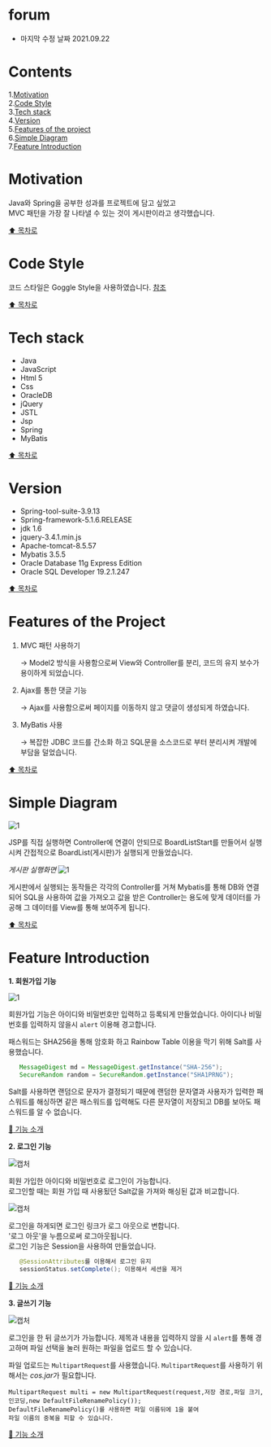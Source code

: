 # forum
 * 마지막 수정 날짜 2021.09.22

# Contents
1.[Motivation](#motivation)  
2.[Code Style](#code-style)   
3.[Tech stack](#tech-stack)  
4.[Version](#version)  
5.[Features of the project](#features-of-the-project)  
6.[Simple Diagram](#simple-diagram)   
7.[Feature Introduction](#feature-introduction)     


# Motivation

Java와 Spring을 공부한 성과를 프로젝트에 담고 싶었고  
MVC 패턴을 가장 잘 나타낼 수 있는 것이 게시판이라고 생각했습니다.

[:arrow_up: 목차로](#contents)


# Code Style
코드 스타일은 Goggle Style을 사용하였습니다.
[참조](https://github.com/google/styleguide/blob/gh-pages/eclipse-java-google-style.xml) 

[:arrow_up: 목차로](#contents)

# Tech stack  
   - Java
   - JavaScript
   - Html 5
   - Css
   - OracleDB
   - jQuery
   - JSTL
   - Jsp
   - Spring
   - MyBatis

[:arrow_up: 목차로](#contents)

# Version  
   - Spring-tool-suite-3.9.13
   - Spring-framework-5.1.6.RELEASE
   - jdk 1.6
   - jquery-3.4.1.min.js
   - Apache-tomcat-8.5.57
   - Mybatis 3.5.5
   - Oracle Database 11g Express Edition
   - Oracle SQL Developer 19.2.1.247  

 [:arrow_up: 목차로](#contents)

 # Features of the Project

1. MVC 패턴 사용하기

    → Model2 방식을 사용함으로써 View와 Controller를 분리,            코드의 유지 보수가 용이하게 되었습니다.

2. Ajax를 통한 댓글 기능

    → Ajax를 사용함으로써 페이지를 이동하지 않고 댓글이 생성되게 하였습니다.

3. MyBatis 사용

    →  복잡한 JDBC 코드를 간소화 하고 SQL문을 소스코드로 부터 분리시켜 개발에 부담을 덜었습니다.
    
 [:arrow_up: 목차로](#contents)
 
 # Simple Diagram

![1](https://user-images.githubusercontent.com/90139096/134316589-41f6d2b6-6130-449a-b2b8-c2fcd0fb99e1.PNG)

JSP를 직접 실행하면 Controller에 연결이 안되므로 BoardListStart를
만들어서 실행시켜 간접적으로 BoardList(게시판)가 실행되게 만들었습니다.

*게시판 실행화면*
![1](https://user-images.githubusercontent.com/90139096/134329341-f109f0e0-7926-4b99-ac6e-b5134116e362.PNG)

게시판에서 실행되는 동작들은 각각의 Controller를 거쳐 Mybatis를 
통해 DB와 연결되어 SQL을 사용하여 값을 가져오고 값을 받은 Controller는 용도에 맞게 데이터를 가공해 그 데이터를 View를 통해 보여주게 됩니다. 

[:arrow_up: 목차로](#contents)

# Feature Introduction

**1. 회원가입 기능**
 
![1](https://user-images.githubusercontent.com/90139096/134343007-43f7cb89-3b82-401a-821c-ce673085fbf2.PNG)

회원가입 기능은 아이디와 비밀번호만 입력하고 등록되게 만들었습니다.
아이디나 비밀번호를 입력하지 않을시 `alert` 이용해 경고합니다.

패스워드는 SHA256을 통해 암호화 하고 Rainbow Table 이용을 막기 위해
Salt를 사용했습니다.

```java
   MessageDigest md = MessageDigest.getInstance("SHA-256");
   SecureRandom random = SecureRandom.getInstance("SHA1PRNG");
```

Salt를 사용하면 랜덤으로 문자가 결정되기 때문에 랜덤한 문자열과 사용자가 입력한 패스워드를 해싱하면
같은 패스워드를 입력해도   다른 문자열이 저장되고 DB를 보아도 패스워드를 알 수 없습니다.

[:arrow_up_small: 기능 소개](#feature-introduction)

**2. 로그인 기능**

![캡처](https://user-images.githubusercontent.com/90139096/134345885-808a433a-6c15-42ad-a1fc-a2b82cc255dc.PNG)

회원 가입한 아이디와 비밀번호로 로그인이 가능합니다.  
로그인할 때는 회원 가입 때 사용됬던 Salt값을 가져와 해싱된 값과 비교합니다.

![캡처](https://user-images.githubusercontent.com/90139096/134346568-1f724ac0-7c94-4c2d-aef0-97adcc13eb40.PNG)

로그인을 하게되면 로그인 링크가 로그 아웃으로 변합니다.  
'로그 아웃'을 누름으로써 로그아웃됩니다.   
로그인 기능은 Session을 사용하여 만들었습니다.

```java
   @SessionAttributes를 이용해서 로그인 유지
   sessionStatus.setComplete(); 이용해서 세션을 제거
```

[:arrow_up_small: 기능 소개](#feature-introduction)

**3. 글쓰기 기능**

![캡처](https://user-images.githubusercontent.com/90139096/134353023-2fb31edc-b5ce-43ba-9084-6a590c32454d.PNG)

로그인을 한 뒤 글쓰기가 가능합니다. 제목과 내용을 입력하지 않을 시
`alert`를 통해 경고하며 파일 선택을 눌러 원하는 파일을  업로드 할
수 있습니다.  

파일 업로드는 `MultipartRequest`를 사용했습니다. `MultipartRequest`를 사용하기 위해서는 *cos.jar*가 필요합니다.

```
MultipartRequest multi = new MultipartRequest(request,저장 경로,파일 크기,인코딩,new DefaultFileRenamePolicy());  
DefaultFileRenamePolicy()를 사용하면 파일 이름뒤에 1을 붙여  
파일 이름의 중복을 피할 수 있습니다.
```
[:arrow_up_small: 기능 소개](#feature-introduction)
